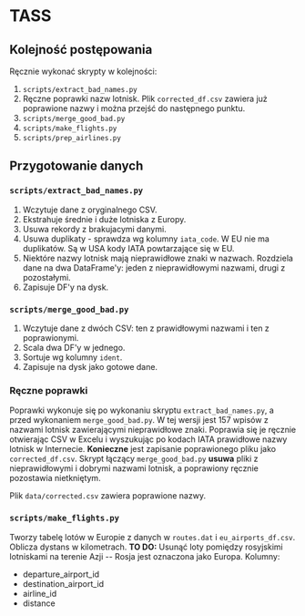 # TASS

## Kolejność postępowania

Ręcznie wykonać skrypty w kolejności:

1. `scripts/extract_bad_names.py`
2. Ręczne poprawki nazw lotnisk. Plik `corrected_df.csv` zawiera już poprawione nazwy i można przejść do następnego punktu.
3. `scripts/merge_good_bad.py`
4. `scripts/make_flights.py`
5. `scripts/prep_airlines.py`

## Przygotowanie danych

### `scripts/extract_bad_names.py`

1. Wczytuje dane z oryginalnego CSV.
2. Ekstrahuje średnie i duże lotniska z Europy.
3. Usuwa rekordy z brakujacymi danymi.
4. Usuwa duplikaty - sprawdza wg kolumny `iata_code`. W EU nie ma duplikatów. Są w USA kody IATA powtarzające się w EU.
5. Niektóre nazwy lotnisk mają nieprawidłowe znaki w nazwach. Rozdziela dane na dwa DataFrame'y: jeden z nieprawidłowymi nazwami, drugi z pozostałymi.
6. Zapisuje DF'y na dysk.

### `scripts/merge_good_bad.py`

1. Wczytuje dane z dwóch CSV: ten z prawidłowymi nazwami i ten z poprawionymi.
2. Scala dwa DF'y w jednego.
3. Sortuje wg kolumny `ident`.
4. Zapisuje na dysk jako gotowe dane.

### Ręczne poprawki

Poprawki wykonuje się po wykonaniu skryptu `extract_bad_names.py`, a przed wykonaniem `merge_good_bad.py`.
W tej wersji jest 157 wpisów z nazwami lotnisk zawierającymi nieprawidłowe znaki.
Poprawia się je ręcznie otwierając CSV w Excelu i wyszukując po kodach IATA prawidłowe nazwy lotnisk w Internecie.
**Konieczne** jest zapisanie poprawionego pliku jako `corrected_df.csv`.
Skrypt łączący `merge_good_bad.py` **usuwa** pliki z nieprawidłowymi i dobrymi nazwami lotnisk, a poprawiony ręcznie pozostawia nietkniętym.

Plik `data/corrected.csv` zawiera poprawione nazwy.

### `scripts/make_flights.py`

Tworzy tabelę lotów w Europie z danych w `routes.dat` i `eu_airports_df.csv`. Oblicza dystans w kilometrach.
**TO DO:** Usunąć loty pomiędzy rosyjskimi lotniskami na terenie Azji -- Rosja jest oznaczona jako Europa.
Kolumny:
 - departure_airport_id
 - destination_airport_id
 - airline_id
 - distance



